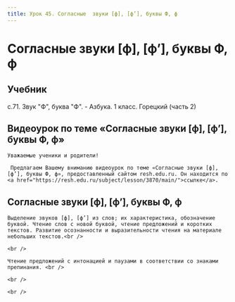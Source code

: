 ```yaml
---
title: Урок 45. Согласные  звуки [ф], [ф’], буквы Ф, ф
---
```


# Согласные  звуки [ф], [ф’], буквы Ф, ф

## Учебник

с.71. Звук "Ф", буква "Ф". - Азбука. 1 класс. Горецкий (часть 2)

## Видеоурок по теме «Согласные звуки [ф], [ф’], буквы Ф, ф»

<p>
	Уважаемые ученики и родители!  
</p>
<p>
	 Предлагаем Вашему вниманию видеоурок по теме «Согласные звуки [ф], [ф’], буквы Ф, ф», предоставленный сайтом resh.edu.ru. Он находится по <a href="https://resh.edu.ru/subject/lesson/3870/main/">ссылке</a>.
</p>

## Согласные звуки [ф], [ф’], буквы Ф, ф

<p>
	Выделение звуков [ф], [ф’] из слов; их характеристика, обозначение буквой. Чтение слов с новой буквой, чтение предложений и коротких текстов. Развитие осознанности и выразительности чтения на материале небольших текстов.<br />
</p>
<p>
	<br />
</p>
<p>
	Чтение предложений с интонацией и паузами в соответствии со знаками препинания. <br />
</p>
<p>
	<br />
</p>
<p>
	<br />
</p>